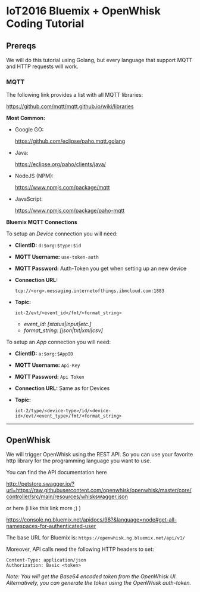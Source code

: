 # IoT2016 Bluemix + OpenWhisk Coding Tutorial

## Prereqs

We will do this tutorial using Golang, but every language that support MQTT and HTTP requests will work.

### MQTT

The following link provides a list with all MQTT libraries:

https://github.com/mqtt/mqtt.github.io/wiki/libraries

**Most Common:**

- Google GO:

  https://github.com/eclipse/paho.mqtt.golang

- Java:

  https://eclipse.org/paho/clients/java/

- NodeJS (NPM):

  https://www.npmjs.com/package/mqtt

- JavaScript:

  https://www.npmjs.com/package/paho-mqtt

**Bluemix MQTT Connections**

To setup an _Device_ connection you will need:

- **ClientID:** `d:$org:$type:$id`
- **MQTT Username:** `use-token-auth`
- **MQTT Password:** Auth-Token you get when setting up an new device
- **Connection URL:**

  ```
  tcp://<org>.messaging.internetofthings.ibmcloud.com:1883
  ```
- **Topic:**

  ```
  iot-2/evt/<event_id>/fmt/<format_string>
  ```

  - *event_id: [status|input|etc.]*
  - *format_string: [json|txt|xml|csv]*

To setup an _App_ connection you will need:

- **ClientID:** `a:$org:$AppID`
- **MQTT Username:** `Api-Key`
- **MQTT Password:** `Api Token`
- **Connection URL:** Same as for Devices
- **Topic:**

  ```
  iot-2/type/<device-type>/id/<device-id>/evt/<event_type>/fmt/<format_string>
  ```
  
---

## OpenWhisk

We will trigger OpenWhisk using the REST API. So you can use your favorite http library for the programming language you want to use.

You can find the API documentation here

http://petstore.swagger.io/?url=https://raw.githubusercontent.com/openwhisk/openwhisk/master/core/controller/src/main/resources/whiskswagger.json

or here (i like this link more ;) )

https://console.ng.bluemix.net/apidocs/98?&language=node#get-all-namespaces-for-authenticated-user

The base URL for Bluemix is: `https://openwhisk.ng.bluemix.net/api/v1/`

Moreover, API calls need the following HTTP headers to set:

```
Content-Type: application/json
Authorization: Basic <token>
```

_Note: You will get the Base64 encoded token from the OpenWhisk UI. Alternatively, you can generate the token using the OpenWhisk auth-token._
